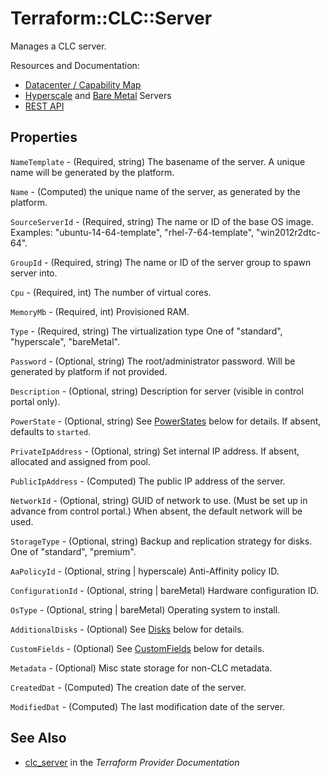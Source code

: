 # Terraform::CLC::Server

Manages a CLC server.

Resources and Documentation:

- [Datacenter / Capability Map](https://www.ctl.io/data-centers/)
- [Hyperscale](https://www.ctl.io/hyperscale/) and [Bare Metal](https://www.ctl.io/bare-metal/) Servers
- [REST API](https://www.ctl.io/api-docs/v2/#servers-create-server)

## Properties

`NameTemplate` - (Required, string) The basename of the server. A unique name will be generated by the platform.

`Name` - (Computed) the unique name of the server, as generated by the platform.

`SourceServerId` - (Required, string) The name or ID of the base OS image.
Examples: "ubuntu-14-64-template", "rhel-7-64-template", "win2012r2dtc-64".

`GroupId` - (Required, string) The name or ID of the server group to spawn server into.

`Cpu` - (Required, int) The number of virtual cores.

`MemoryMb` - (Required, int) Provisioned RAM.

`Type` - (Required, string) The virtualization type
One of "standard", "hyperscale", "bareMetal".

`Password` - (Optional, string) The root/administrator password. Will be generated by platform if not provided.

`Description` - (Optional, string) Description for server (visible in control portal only).

`PowerState` - (Optional, string) See [PowerStates](#power_states) below for details.
If absent, defaults to `started`.

`PrivateIpAddress` - (Optional, string) Set internal IP address. If absent, allocated and assigned from pool.

`PublicIpAddress` - (Computed) The public IP address of the server.

`NetworkId` - (Optional, string) GUID of network to use. (Must be set up in advance from control portal.)
When absent, the default network will be used.

`StorageType` - (Optional, string) Backup and replication strategy for disks.
One of "standard", "premium".

`AaPolicyId` - (Optional, string | hyperscale) Anti-Affinity policy ID.

`ConfigurationId` - (Optional, string | bareMetal) Hardware configuration ID.

`OsType` - (Optional, string | bareMetal) Operating system to install.

`AdditionalDisks` - (Optional) See [Disks](#disks) below for details.

`CustomFields` - (Optional) See [CustomFields](#custom_fields) below for details.

`Metadata` - (Optional) Misc state storage for non-CLC metadata.

`CreatedDat` - (Computed) The creation date of the server.

`ModifiedDat` - (Computed) The last modification date of the server.


## See Also

* [clc_server](https://www.terraform.io/docs/providers/clc/r/server.html) in the _Terraform Provider Documentation_